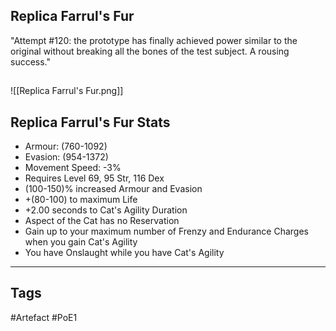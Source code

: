## Replica Farrul's Fur
"Attempt #120: the prototype has finally achieved power similar to the original without breaking all the bones of the test subject. A rousing success."
##
![[Replica Farrul's Fur.png]]
## Replica Farrul's Fur Stats
- Armour: (760-1092)
- Evasion: (954-1372)
- Movement Speed: -3%
- Requires Level 69, 95 Str, 116 Dex
- (100-150)% increased Armour and Evasion
- +(80-100) to maximum Life
- +2.00 seconds to Cat's Agility Duration
- Aspect of the Cat has no Reservation
- Gain up to your maximum number of Frenzy and Endurance Charges when you gain Cat's Agility
- You have Onslaught while you have Cat's Agility


---
## Tags
#Artefact
#PoE1